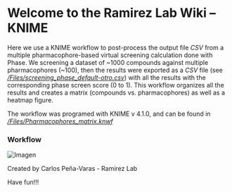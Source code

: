 # Welcome to the Ramirez Lab Wiki – KNIME

Here we use a KNIME workflow to post-process the output file *CSV* from a multiple pharmacophore-based virtual screening calculation done with Phase. We screening a dataset of ~1000 compounds against multiple pharmacophores (~100), then the results were exported as a *CSV* file (see [*/Files/screening_phase_default-otro.csv*](https://github.com/ramirezlab/WIKI/blob/master/KNIME/Files/screening_phase_default-otro.csv)) with all the results with the corresponding phase screen score (0 to 1). This workflow organizes all the results and creates a matrix (compounds vs. pharmacophores) as well as a heatmap figure.




The workflow was programed with KNIME v 4.1.0, and can be found in [*/Files/Pharmacophores_matrix.knwf*](https://github.com/ramirezlab/WIKI/blob/master/KNIME/Files/Pharmacophores_matrix.knwf)

### Workflow
![Imagen](https://github.com/ramirezlab/WIKI/blob/master/KNIME/Files/Pharmacofore.png)


Created by Carlos Peña-Varas - Ramirez Lab


Have fun!!!



